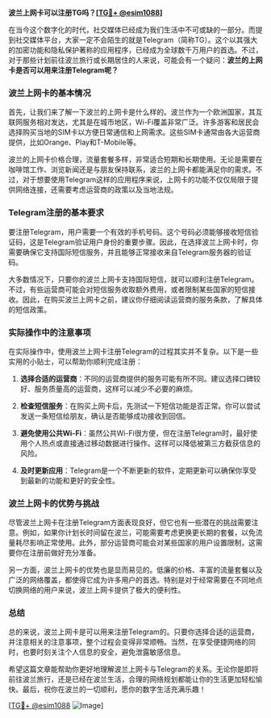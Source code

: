 **波兰上网卡可以注册TG吗？[[TG💪+ @esim1088](https://t.me/s/esim1088)]**

在当今这个数字化的时代，社交媒体已经成为我们生活中不可或缺的一部分。而提到社交媒体平台，大家一定不会陌生的就是Telegram（简称TG）。这个以其强大的加密功能和隐私保护著称的应用程序，已经成为全球数千万用户的首选。不过，对于那些计划前往波兰旅行或长期居住的人来说，可能会有一个疑问：**波兰的上网卡是否可以用来注册Telegram呢？**

### 波兰上网卡的基本情况

首先，让我们来了解一下波兰的上网卡是什么样的。波兰作为一个欧洲国家，其互联网服务相对发达，尤其是在城市地区，Wi-Fi覆盖非常广泛。许多游客和居民会选择购买当地的SIM卡以方便日常通信和上网需求。这些SIM卡通常由各大运营商提供，比如Orange、Play和T-Mobile等。

波兰的上网卡价格合理，流量套餐多样，非常适合短期和长期使用。无论是需要在咖啡馆工作、浏览新闻还是与朋友保持联系，波兰的上网卡都能满足你的需求。不过，对于想要使用Telegram这样的应用程序来说，上网卡的功能不仅仅局限于提供网络连接，还需要考虑运营商的政策以及当地法规。

### Telegram注册的基本要求

要注册Telegram，用户需要一个有效的手机号码。这个号码必须能够接收短信验证码，这是Telegram验证用户身份的重要步骤。因此，在选择波兰上网卡时，你需要确保它支持国际短信服务，并且能够正常接收来自Telegram服务器的验证码。

大多数情况下，只要你的波兰上网卡支持国际短信，就可以顺利注册Telegram。不过，有些运营商可能会对短信服务收取额外费用，或者限制某些国家的短信接收。因此，在购买波兰上网卡之前，建议你仔细阅读运营商的服务条款，了解具体的短信政策。

### 实际操作中的注意事项

在实际操作中，使用波兰上网卡注册Telegram的过程其实并不复杂。以下是一些实用的小贴士，可以帮助你顺利完成注册：

1. **选择合适的运营商**：不同的运营商提供的服务可能有所不同。建议选择口碑较好、服务质量高的运营商，这样可以减少不必要的麻烦。
   
2. **检查短信服务**：在购买上网卡后，先测试一下短信功能是否正常。你可以尝试发送一条短信给朋友，确认是否能够成功接收到回信。

3. **避免使用公共Wi-Fi**：虽然公共Wi-Fi很方便，但在注册Telegram时，最好使用个人热点或直接通过移动数据进行操作。这样可以降低被第三方截获信息的风险。

4. **及时更新应用**：Telegram是一个不断更新的软件，定期更新可以确保你享受到最新的功能和更好的安全性。

### 波兰上网卡的优势与挑战

尽管波兰上网卡在注册Telegram方面表现良好，但它也有一些潜在的挑战需要注意。例如，如果你计划长时间留在波兰，可能需要考虑更换更长期的套餐，以免流量耗尽影响正常使用。此外，部分运营商可能会对某些国家的用户设置限制，这需要你在注册前做好充分准备。

另一方面，波兰上网卡的优势也是显而易见的。低廉的价格、丰富的流量套餐以及广泛的网络覆盖，都使得它成为许多用户的首选。特别是对于经常需要在不同地点切换网络的用户来说，波兰上网卡提供了极大的便利性。

### 总结

总的来说，波兰上网卡是可以用来注册Telegram的。只要你选择合适的运营商，并注意相关的注意事项，整个过程会变得非常顺畅。当然，在享受便捷网络的同时，也要时刻关注个人信息的安全，避免泄露敏感信息。

希望这篇文章能帮助你更好地理解波兰上网卡与Telegram的关系。无论你是即将前往波兰旅行，还是已经在波兰生活，合理的网络规划都能让你的生活更加轻松愉快。最后，祝你在波兰的一切顺利，愿你的数字生活充满乐趣！

[[TG💪+ @esim1088](https://t.me/s/esim1088) ![Image](https://i.postimg.cc/4NQfJmqS/Snipaste-2025-05-13-00-14-12.png)]
